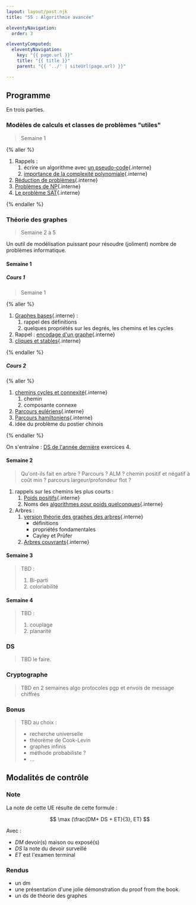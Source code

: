 ```yaml
---
layout: layout/post.njk 
title: "S5 : Algorithmie avancée"

eleventyNavigation:
  order: 3

eleventyComputed:
  eleventyNavigation:
    key: "{{ page.url }}"
    title: "{{ title }}"
    parent: "{{ '../' | siteUrl(page.url) }}"

---
```



## Programme

En trois parties.

### Modèles de calculs et classes de problèmes "utiles"

> Semaine 1

{% aller %}

1. Rappels :
   1. écrire un algorithme avec [un pseudo-code](/cours/algorithmie/pseudo-code/){.interne}
   2. [importance de la complexité polynomiale](/cours/algorithmie/complexité-calculs/importance/){.interne}
2. [Réduction de problèmes](/cours/algorithmie/problème-réduction/){.interne}
3. [Problèmes de NP](/cours/algorithmie/problèmes-NP/){.interne}
4. [Le problème SAT](/cours/algorithmie/problème-SAT/){.interne}

{% endaller %}

### Théorie des graphes

> Semaine 2 à 5

Un outil de modélisation puissant pour résoudre (joliment) nombre de problèmes informatique.

#### Semaine 1

##### Cours 1

> Semaine 1

{% aller %}

1. [Graphes bases](/cours/graphes/structure){.interne} :
   1. rappel des définitions
   2. quelques propriétés sur les degrés, les chemins et les cycles
2. Rappel : [encodage d'un graphe](/cours/graphes/encodage/){.interne}
3. [cliques et stables](/cours/graphes/cliques-stables/){.interne}

{% endaller %}

##### Cours 2

{% aller %}

1. [chemins cycles et connexité](/cours/graphes/chemins-cycles-connexite/){.interne}
   1. chemin
   2. composante connexe
2. [Parcours eulériens](/cours/graphes/parcours-eulériens/){.interne}
3. [Parcours hamiltoniens](/cours/graphes/parcours-hamiltoniens/){.interne}
4. idée du problème du postier chinois

{% endaller %}

On s'entraîne : [DS de l'année dernière](./DS/ds.pdf) exercices 4.

#### Semaine 2

> Qu'ont-ils fait en arbre ? Parcours ? ALM ?
> chemin positif et négatif à coût min ?
> parcours largeur/profondeur
> flot ?

1. rappels sur les chemins les plus courts :
   1. [Poids positifs](/cours/graphes/chemin-poids-min-problème/){.interne}
   2. Noms des [algorithmes pour poids quelconques](/cours/graphes/chemin-poids-min-cas-général/){.interne}
2. Arbres :
   1. [version théorie des graphes des arbres](/cours/graphes/arbres/){.interne}
      - définitions
      - propriétés fondamentales
      - Cayley et Prüfer
   2. [Arbres couvrants](/cours/graphes/arbres-couvrants/){.interne}

#### Semaine 3

> TBD :
>
> 1. Bi-parti
> 2. coloriabilité

#### Semaine 4

> TBD :
>
> 1. couplage
> 2. planarité

### DS

> TBD le faire.

### Cryptographe

> TBD en 2 semaines
> algo
> protocoles
> pgp et envois de message chiffrés

### Bonus

> TBD au choix :
>
> - recherche universelle
> - théorème de Cook-Levin
> - graphes infinis
> - méthode probabiliste ?
> - ...

<!-- ### Peut-être 

- Langage C
- Réseaux
- Graphes et réseaux (sociaux) 
 -->

<!--

### Problèmes de flots

#### Cours 1 : problèmes

[Problème et résolutions flots](/cours/graphes/flots/){.interne}

#### Cours 2 : applications

Exercices sur les flots :

1. [applications directs](/cours/graphes/flots-exercices/){.interne}
2. [Problèmes de transport](/cours/graphes/projet-flots-modélisation/){.interne}
3. [Bataille de la Marne](/cours/graphes/projet-bataille-de-la-marne/){.interne}

### Graphes biparti

1. [graphes bi-parti](/cours/graphes/graphe-biparti/){.interne} bases
2. [parcours de graphes classiques](/cours/graphes/parcours-largeur-profondeur/){.interne}

### DS

Temporellement placé juste après le cours 6.

[sujet](./DS/ds.pdf)

### Couplages dans les graphes

Cours 1 et 2

1. [graphes bi-parti](/cours/graphes/graphe-biparti/){.interne} (fin) :
   1. théorème de Graham-Pollack
   2. NP-complétude de la reconnaissance triparti
2. [couplage](/cours/graphes/couplage/){.interne}
3. Application : algorithme de Christofides
4. [$k$-connectivité d'un graphe](/cours/graphes/connectivité/){.interne}

### Cryptographie

Cours 1, 2 et 3

{% aller %}
[Cryptographie](/cours/sécurité/){.interne}
{% endaller %}

### Colorabilité

> TBD

### Planarité

> TBD

### Graphes aléatoires et infini

> TBD 
> 
## Autre


- [Algorithme de la recherche universelle](/cours/algorithmie/recherche-universelle/){.interne}
- révisoins

 ### C

{% lien %}
Le but de cette partie est d'avoir assez de bases en C pour s'amuser.

N'hésitez pas à suivre et à faire également les exercices du cours suivant :

<https://www.0de5.net/stimuli/a-reintroduction-to-programming/essentials/just-enough-c-to-have-fun>
{% endlien %}

1. Cours 1 : Système et consequences pour le code
   1. [architecture générale](/cours/système-et-réseau/architecture-ordinateur/#général){.interne}
   2. Mémoire :
      1. [organisation système de la mémoire](/cours/système-et-réseau/système-exploitation/process/#forme-finale){.interne}
      2. différence entre pile et tas
   3. [cours de C](/cours/système-et-réseau/langage-c/){.interne} : survole tout jusqu'aux exercices. A préparer chez vous
2. Cours 2 : [exercices en C](/cours/système-et-réseau/langage-c/exercices){.interne}

{% faire "**DM**" %}
Faire en C le [projet sac à dos](/cours/algorithmie/problème-sac-à-dos/projet){.interne}

A rendre pour le 18 octobre.
{% endfaire %}

> TBD année prochaine :
>
> 1. les faire préparer le cours :
>    1. lire le cours : (pseudo-assembleur si pas préparé avant), von Neumann et C avant
>    2. faire le premier exercice
> 2. pendant le cours faire le système avec [radare2](https://book.rada.re/intro/overview.html) qui décompile à la volée comme dans <https://www.youtube.com/watch?v=76acHVJfziw.

-->

## Modalités de contrôle

### Note

La note de cette UE résulte de cette formule :

$$
\max (\frac{DM+ DS + ET}{3}, ET)
$$

Avec :

- $DM$ devoir(s) maison ou exposé(s)
- $DS$ la note du devoir surveillé
- $ET$ est l'examen terminal

### Rendus

- un dm
- une présentation d'une jolie démonstration du proof from the book.
- un ds de théorie des graphes
